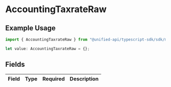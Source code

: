 # AccountingTaxrateRaw

## Example Usage

```typescript
import { AccountingTaxrateRaw } from "@unified-api/typescript-sdk/sdk/models/shared";

let value: AccountingTaxrateRaw = {};
```

## Fields

| Field       | Type        | Required    | Description |
| ----------- | ----------- | ----------- | ----------- |